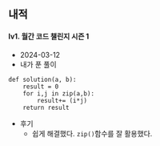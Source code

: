 ## 내적   
#### lv1. 월간 코드 챌린지 시즌 1  

* 2024-03-12  
* 내가 푼 풀이  
```
def solution(a, b):
    result = 0
    for i,j in zip(a,b):
        result+= (i*j)
    return result
```

* 후기  
    * 쉽게 해결했다. ```zip()```함수를 잘 활용했다.  

    
